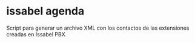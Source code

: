 # issabel agenda

Script para generar un archivo XML con los contactos de las extensiones creadas en Issabel PBX
